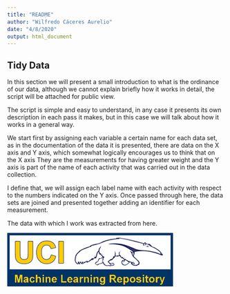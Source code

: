 ```yaml
---
title: "README"
author: "Wilfredo Cáceres Aurelio"
date: "4/8/2020"
output: html_document
---
```


## Tidy Data 
In this section we will present a small introduction to what is the ordinance of our data, although we cannot explain briefly how it works in detail, the script will be attached for public view.

The script is simple and easy to understand, in any case it presents its own description in each pass it makes, but in this case we will talk about how it works in a general way.

We start first by assigning each variable a certain name for each data set, as in the documentation of the data it is presented, there are data on the X axis and Y axis, which somewhat logically encourages us to think that on the X axis They are the measurements for having greater weight and the Y axis is part of the name of each activity that was carried out in the data collection.

I define that, we will assign each label name with each activity with respect to the numbers indicated on the Y axis.
Once passed through here, the data sets are joined and presented together adding an identifier for each measurement.

The data with which I work was extracted from here.

![By Coursera](logo.gif)

